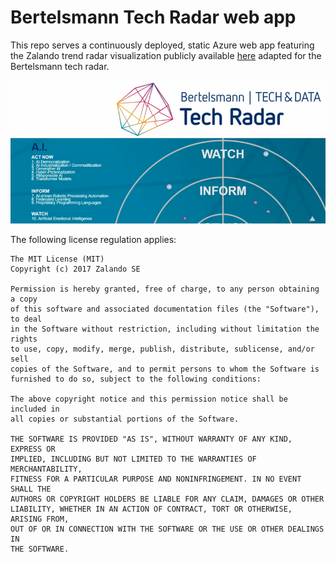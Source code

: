 # Bertelsmann Tech Radar web app

This repo serves a continuously deployed, static Azure web app featuring the Zalando trend radar visualization publicly available [here](https://github.com/zalando/tech-radar) adapted for the Bertelsmann tech radar. 

<p align="center">
  <img src="https://github.com/cm230/trend-radar/blob/master/Sample.png"/>
</p>

The following license regulation applies:

    The MIT License (MIT)
    Copyright (c) 2017 Zalando SE

    Permission is hereby granted, free of charge, to any person obtaining a copy
    of this software and associated documentation files (the "Software"), to deal
    in the Software without restriction, including without limitation the rights
    to use, copy, modify, merge, publish, distribute, sublicense, and/or sell
    copies of the Software, and to permit persons to whom the Software is
    furnished to do so, subject to the following conditions:

    The above copyright notice and this permission notice shall be included in
    all copies or substantial portions of the Software.

    THE SOFTWARE IS PROVIDED "AS IS", WITHOUT WARRANTY OF ANY KIND, EXPRESS OR
    IMPLIED, INCLUDING BUT NOT LIMITED TO THE WARRANTIES OF MERCHANTABILITY,
    FITNESS FOR A PARTICULAR PURPOSE AND NONINFRINGEMENT. IN NO EVENT SHALL THE
    AUTHORS OR COPYRIGHT HOLDERS BE LIABLE FOR ANY CLAIM, DAMAGES OR OTHER
    LIABILITY, WHETHER IN AN ACTION OF CONTRACT, TORT OR OTHERWISE, ARISING FROM,
    OUT OF OR IN CONNECTION WITH THE SOFTWARE OR THE USE OR OTHER DEALINGS IN
    THE SOFTWARE.
